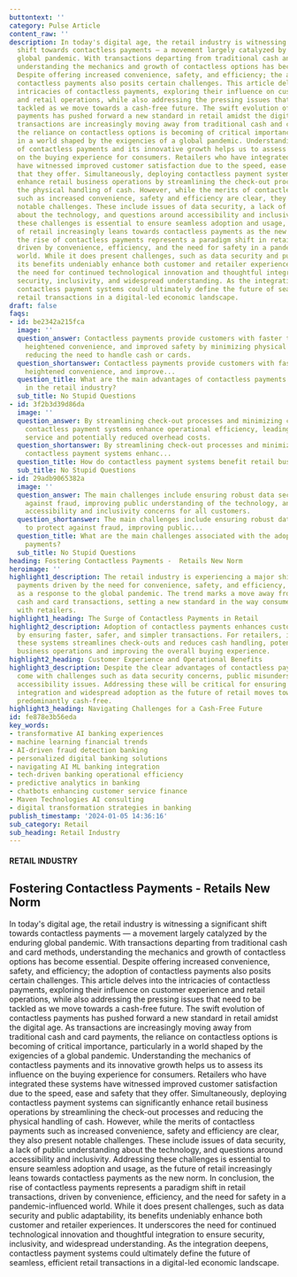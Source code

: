 ```yaml
---
buttontext: ''
category: Pulse Article
content_raw: ''
description: In today's digital age, the retail industry is witnessing a significant
  shift towards contactless payments — a movement largely catalyzed by the enduring
  global pandemic. With transactions departing from traditional cash and card methods,
  understanding the mechanics and growth of contactless options has become essential.
  Despite offering increased convenience, safety, and efficiency; the adoption of
  contactless payments also posits certain challenges. This article delves into the
  intricacies of contactless payments, exploring their influence on customer experience
  and retail operations, while also addressing the pressing issues that need to be
  tackled as we move towards a cash-free future. The swift evolution of contactless
  payments has pushed forward a new standard in retail amidst the digital age. As
  transactions are increasingly moving away from traditional cash and card payments,
  the reliance on contactless options is becoming of critical importance, particularly
  in a world shaped by the exigencies of a global pandemic. Understanding the mechanics
  of contactless payments and its innovative growth helps us to assess its influence
  on the buying experience for consumers. Retailers who have integrated these systems
  have witnessed improved customer satisfaction due to the speed, ease and safety
  that they offer. Simultaneously, deploying contactless payment systems can significantly
  enhance retail business operations by streamlining the check-out processes and reducing
  the physical handling of cash. However, while the merits of contactless payments
  such as increased convenience, safety and efficiency are clear, they also present
  notable challenges. These include issues of data security, a lack of public understanding
  about the technology, and questions around accessibility and inclusivity. Addressing
  these challenges is essential to ensure seamless adoption and usage, as the future
  of retail increasingly leans towards contactless payments as the new norm. In conclusion,
  the rise of contactless payments represents a paradigm shift in retail transactions,
  driven by convenience, efficiency, and the need for safety in a pandemic-influenced
  world. While it does present challenges, such as data security and public adaptability,
  its benefits undeniably enhance both customer and retailer experiences. It underscores
  the need for continued technological innovation and thoughtful integration to ensure
  security, inclusivity, and widespread understanding. As the integration deepens,
  contactless payment systems could ultimately define the future of seamless, efficient
  retail transactions in a digital-led economic landscape.
draft: false
faqs:
- id: be2342a215fca
  image: ''
  question_answer: Contactless payments provide customers with faster transactions,
    heightened convenience, and improved safety by minimizing physical contact and
    reducing the need to handle cash or cards.
  question_shortanswer: Contactless payments provide customers with faster transactions,
    heightened convenience, and improve...
  question_title: What are the main advantages of contactless payments for customers
    in the retail industry?
  sub_title: No Stupid Questions
- id: 3f2b3d39d86da
  image: ''
  question_answer: By streamlining check-out processes and minimizing cash handling,
    contactless payment systems enhance operational efficiency, leading to faster
    service and potentially reduced overhead costs.
  question_shortanswer: By streamlining check-out processes and minimizing cash handling,
    contactless payment systems enhanc...
  question_title: How do contactless payment systems benefit retail business operations?
  sub_title: No Stupid Questions
- id: 29adb9065382a
  image: ''
  question_answer: The main challenges include ensuring robust data security to protect
    against fraud, improving public understanding of the technology, and addressing
    accessibility and inclusivity concerns for all customers.
  question_shortanswer: The main challenges include ensuring robust data security
    to protect against fraud, improving public...
  question_title: What are the main challenges associated with the adoption of contactless
    payments?
  sub_title: No Stupid Questions
heading: Fostering Contactless Payments -  Retails New Norm
heroimage: ''
highlight1_description: The retail industry is experiencing a major shift to contactless
  payments driven by the need for convenience, safety, and efficiency, particularly
  as a response to the global pandemic. The trend marks a move away from traditional
  cash and card transactions, setting a new standard in the way consumers interact
  with retailers.
highlight1_heading: The Surge of Contactless Payments in Retail
highlight2_description: Adoption of contactless payments enhances customer satisfaction
  by ensuring faster, safer, and simpler transactions. For retailers, integrating
  these systems streamlines check-outs and reduces cash handling, potentially transforming
  business operations and improving the overall buying experience.
highlight2_heading: Customer Experience and Operational Benefits
highlight3_description: Despite the clear advantages of contactless payments, they
  come with challenges such as data security concerns, public misunderstanding, and
  accessibility issues. Addressing these will be critical for ensuring their successful
  integration and widespread adoption as the future of retail moves towards being
  predominantly cash-free.
highlight3_heading: Navigating Challenges for a Cash-Free Future
id: fe878e3b56eda
key_words:
- transformative AI banking experiences
- machine learning financial trends
- AI-driven fraud detection banking
- personalized digital banking solutions
- navigating AI ML banking integration
- tech-driven banking operational efficiency
- predictive analytics in banking
- chatbots enhancing customer service finance
- Maven Technologies AI consulting
- digital transformation strategies in banking
publish_timestamp: '2024-01-05 14:36:16'
sub_category: Retail
sub_heading: Retail Industry
---
```


#### RETAIL INDUSTRY
## Fostering Contactless Payments -  Retails New Norm
In today's digital age, the retail industry is witnessing a significant shift towards contactless payments — a movement largely catalyzed by the enduring global pandemic. With transactions departing from traditional cash and card methods, understanding the mechanics and growth of contactless options has become essential. Despite offering increased convenience, safety, and efficiency; the adoption of contactless payments also posits certain challenges. This article delves into the intricacies of contactless payments, exploring their influence on customer experience and retail operations, while also addressing the pressing issues that need to be tackled as we move towards a cash-free future. The swift evolution of contactless payments has pushed forward a new standard in retail amidst the digital age. As transactions are increasingly moving away from traditional cash and card payments, the reliance on contactless options is becoming of critical importance, particularly in a world shaped by the exigencies of a global pandemic. Understanding the mechanics of contactless payments and its innovative growth helps us to assess its influence on the buying experience for consumers. Retailers who have integrated these systems have witnessed improved customer satisfaction due to the speed, ease and safety that they offer. Simultaneously, deploying contactless payment systems can significantly enhance retail business operations by streamlining the check-out processes and reducing the physical handling of cash. However, while the merits of contactless payments such as increased convenience, safety and efficiency are clear, they also present notable challenges. These include issues of data security, a lack of public understanding about the technology, and questions around accessibility and inclusivity. Addressing these challenges is essential to ensure seamless adoption and usage, as the future of retail increasingly leans towards contactless payments as the new norm. In conclusion, the rise of contactless payments represents a paradigm shift in retail transactions, driven by convenience, efficiency, and the need for safety in a pandemic-influenced world. While it does present challenges, such as data security and public adaptability, its benefits undeniably enhance both customer and retailer experiences. It underscores the need for continued technological innovation and thoughtful integration to ensure security, inclusivity, and widespread understanding. As the integration deepens, contactless payment systems could ultimately define the future of seamless, efficient retail transactions in a digital-led economic landscape.